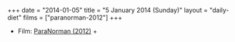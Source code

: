 +++
date = "2014-01-05"
title = "5 January 2014 (Sunday)"
layout = "daily-diet"
films = ["paranorman-2012"]
+++

<ul>
<li class="entry Film">Film: <a href="/films/paranorman-2012">ParaNorman (2012)</a> +</li>
</ul>